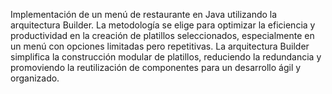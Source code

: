 Implementación de un menú de restaurante en Java utilizando la arquitectura Builder. La metodología se elige para optimizar la eficiencia y productividad
en la creación de platillos seleccionados, especialmente en un menú con opciones limitadas pero repetitivas. La arquitectura Builder simplifica la construcción modular de platillos,
reduciendo la redundancia y promoviendo la reutilización de componentes para un desarrollo ágil y organizado.
